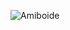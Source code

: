 ![Amiboide](https://github.com/yuankong666/Ultimate-RAT-Collection/assets/128066597/ec2824a6-39e6-4eb0-87e1-8c9e865408f4)
